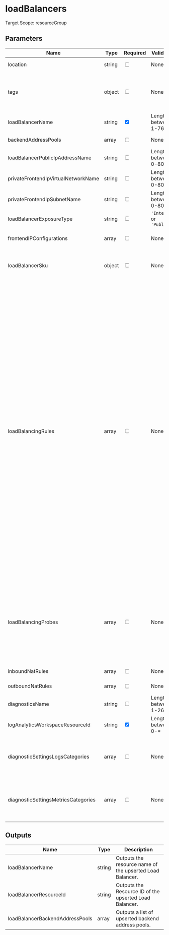 # loadBalancers

Target Scope: resourceGroup

## Parameters
| Name | Type | Required | Validation | Default value | Description |
| -- |  -- | -- | -- | -- | -- |
| location | string | <input type="checkbox"> | None | <pre>resourceGroup().location</pre> | Specifies the Azure location where the resource should be created. Defaults to the resourcegroup location. |
| tags | object | <input type="checkbox"> | None | <pre>{}</pre> | The tags to apply to this resource. This is an object with key/value pairs.<br>Example:<br>{<br>&nbsp;&nbsp;&nbsp;FirstTag: myvalue<br>&nbsp;&nbsp;&nbsp;SecondTag: another value<br>} |
| loadBalancerName | string | <input type="checkbox" checked> | Length between 1-76 | <pre></pre> | Specifies the name of the loadbalancer. This can be suffixed with the environmentType parameter. Format: <loadBalancerName>-<environmentType>.<br>Min length: 1<br>Max length: 76 |
| backendAddressPools | array | <input type="checkbox"> | None | <pre>[]</pre> | A list of backend address pools to apply to this loadbalancer. For object formatting & options, please refer to https://docs.microsoft.com/en-us/azure/templates/microsoft.network/loadbalancers?pivots=deployment-language-bicep#backendaddresspool. |
| loadBalancerPublicIpAddressName | string | <input type="checkbox"> | Length between 0-80 | <pre>''</pre> | The public ip for the Load Balancer. This Public IP should be pre-existing. |
| privateFrontendIpVirtualNetworkName | string | <input type="checkbox"> | Length between 0-80 | <pre>''</pre> | Required when using private frontend ip addresses. The name of the virtual network in which you want to onboard this loadbalancer\'s private frontend ip. |
| privateFrontendIpSubnetName | string | <input type="checkbox"> | Length between 0-80 | <pre>''</pre> | Required when using private frontend ip addresses. The name of the subnet in which you want to onboard this loadbalancer\'s private frontend ip. |
| loadBalancerExposureType | string | <input type="checkbox"> | `'Internal'` or  `'Public'` | <pre>'Internal'</pre> | Do you want to expose this loadbalancer on the internet (Public) or on your internal ranges only (Internal). |
| frontendIPConfigurations | array | <input type="checkbox"> | None | <pre>loadBalancerExposureType == 'Public' ? [</pre> | Define the Frontend Ip Configuration you want to use for this Load Balancer. For formatting & options, please refer to https://docs.microsoft.com/en-us/azure/templates/microsoft.network/loadbalancers?pivots=deployment-language-bicep.<br>Defaults to a default public or internal frontend ip based on the `loadBalancerExposureType` parameter. If you override this, the `loadBalancerExposureType` parameter gets useless. |
| loadBalancerSku | object | <input type="checkbox"> | None | <pre>{<br>  name: 'Standard'<br>  tier: 'Regional'<br>}</pre> | Define the sku you want to use for this Load Balancer. For formatting & options, please refer to https://docs.microsoft.com/en-us/azure/templates/microsoft.network/loadbalancers?pivots=deployment-language-bicep.<br>Quick examples:<br>Among others, options are:<br>`name`: Type for the Load Balancer.<br>`tier`: Tier for the Load Balancer. |
| loadBalancingRules | array | <input type="checkbox"> | None | <pre>[]</pre> | Define the rules you want to use for this Load Balancer. For formatting & options, please refer to https://docs.microsoft.com/en-us/azure/templates/microsoft.network/loadbalancers?pivots=deployment-language-bicep.<br><br>Example:<br>[<br>&nbsp;&nbsp;&nbsp;{<br>&nbsp;&nbsp;&nbsp;&nbsp;&nbsp;name: '${loadBalancerName}-udp'<br>&nbsp;&nbsp;&nbsp;&nbsp;&nbsp;properties: {<br>&nbsp;&nbsp;&nbsp;&nbsp;&nbsp;&nbsp;&nbsp;frontendIPConfiguration: {<br>&nbsp;&nbsp;&nbsp;&nbsp;&nbsp;&nbsp;&nbsp;&nbsp;&nbsp;id: '${subscription().id}/resourceGroups/${resourceGroup().name}/providers/Microsoft.Network/loadBalancers/${loadBalancerName}/frontendIPConfigurations/${loadBalancerFrontendIPName}'<br>&nbsp;&nbsp;&nbsp;&nbsp;&nbsp;&nbsp;&nbsp;}<br>&nbsp;&nbsp;&nbsp;&nbsp;&nbsp;&nbsp;&nbsp;backendAddressPool: {<br>&nbsp;&nbsp;&nbsp;&nbsp;&nbsp;&nbsp;&nbsp;&nbsp;&nbsp;id: '${subscription().id}/resourceGroups/${resourceGroup().name}/providers/Microsoft.Network/loadBalancers/${loadBalancerName}/backendAddressPools/${loadBalancerBackendPoolName}'<br>&nbsp;&nbsp;&nbsp;&nbsp;&nbsp;&nbsp;&nbsp;}<br>&nbsp;&nbsp;&nbsp;&nbsp;&nbsp;&nbsp;&nbsp;protocol: 'Udp'<br>&nbsp;&nbsp;&nbsp;&nbsp;&nbsp;&nbsp;&nbsp;frontendPort: 53<br>&nbsp;&nbsp;&nbsp;&nbsp;&nbsp;&nbsp;&nbsp;backendPort: 53<br>&nbsp;&nbsp;&nbsp;&nbsp;&nbsp;&nbsp;&nbsp;enableFloatingIP: false<br>&nbsp;&nbsp;&nbsp;&nbsp;&nbsp;&nbsp;&nbsp;idleTimeoutInMinutes: 5<br>&nbsp;&nbsp;&nbsp;&nbsp;&nbsp;&nbsp;&nbsp;probe: {<br>&nbsp;&nbsp;&nbsp;&nbsp;&nbsp;&nbsp;&nbsp;&nbsp;&nbsp;id: '${subscription().id}/resourceGroups/${resourceGroup().name}/providers/Microsoft.Network/loadBalancers/${loadBalancerName}/probes/${loadBalancerName}-probe'<br>&nbsp;&nbsp;&nbsp;&nbsp;&nbsp;&nbsp;&nbsp;}<br>&nbsp;&nbsp;&nbsp;&nbsp;&nbsp;}<br>&nbsp;&nbsp;&nbsp;}<br>&nbsp;&nbsp;&nbsp;{<br>&nbsp;&nbsp;&nbsp;&nbsp;&nbsp;name: '${loadBalancerName}-tcp'<br>&nbsp;&nbsp;&nbsp;&nbsp;&nbsp;properties: {<br>&nbsp;&nbsp;&nbsp;&nbsp;&nbsp;&nbsp;&nbsp;frontendIPConfiguration: {<br>&nbsp;&nbsp;&nbsp;&nbsp;&nbsp;&nbsp;&nbsp;&nbsp;&nbsp;id: '${subscription().id}/resourceGroups/${resourceGroup().name}/providers/Microsoft.Network/loadBalancers/${loadBalancerName}/frontendIPConfigurations/${loadBalancerFrontendIPName}'<br>&nbsp;&nbsp;&nbsp;&nbsp;&nbsp;&nbsp;&nbsp;}<br>&nbsp;&nbsp;&nbsp;&nbsp;&nbsp;&nbsp;&nbsp;backendAddressPool: {<br>&nbsp;&nbsp;&nbsp;&nbsp;&nbsp;&nbsp;&nbsp;&nbsp;&nbsp;id: '${subscription().id}/resourceGroups/${resourceGroup().name}/providers/Microsoft.Network/loadBalancers/${loadBalancerName}/backendAddressPools/${loadBalancerBackendPoolName}'<br>&nbsp;&nbsp;&nbsp;&nbsp;&nbsp;&nbsp;&nbsp;}<br>&nbsp;&nbsp;&nbsp;&nbsp;&nbsp;&nbsp;&nbsp;protocol: 'Tcp'<br>&nbsp;&nbsp;&nbsp;&nbsp;&nbsp;&nbsp;&nbsp;frontendPort: 53<br>&nbsp;&nbsp;&nbsp;&nbsp;&nbsp;&nbsp;&nbsp;backendPort: 53<br>&nbsp;&nbsp;&nbsp;&nbsp;&nbsp;&nbsp;&nbsp;enableFloatingIP: false<br>&nbsp;&nbsp;&nbsp;&nbsp;&nbsp;&nbsp;&nbsp;idleTimeoutInMinutes: 5<br>&nbsp;&nbsp;&nbsp;&nbsp;&nbsp;&nbsp;&nbsp;probe: {<br>&nbsp;&nbsp;&nbsp;&nbsp;&nbsp;&nbsp;&nbsp;&nbsp;&nbsp;id: '${subscription().id}/resourceGroups/${resourceGroup().name}/providers/Microsoft.Network/loadBalancers/${loadBalancerName}/probes/${loadBalancerName}-probe'<br>&nbsp;&nbsp;&nbsp;&nbsp;&nbsp;&nbsp;&nbsp;}<br>&nbsp;&nbsp;&nbsp;&nbsp;&nbsp;}<br>&nbsp;&nbsp;&nbsp;}<br>] |
| loadBalancingProbes | array | <input type="checkbox"> | None | <pre>[]</pre> | Define the health probes you want to use for the rules of this Load Balancer. For formatting & options, please refer to https://docs.microsoft.com/en-us/azure/templates/microsoft.network/loadbalancers?pivots=deployment-language-bicep.<br><br>[<br>&nbsp;&nbsp;&nbsp;{<br>&nbsp;&nbsp;&nbsp;&nbsp;&nbsp;name: '${loadBalancerName}-probe'<br>&nbsp;&nbsp;&nbsp;&nbsp;&nbsp;properties: {<br>&nbsp;&nbsp;&nbsp;&nbsp;&nbsp;&nbsp;&nbsp;protocol: 'Tcp'<br>&nbsp;&nbsp;&nbsp;&nbsp;&nbsp;&nbsp;&nbsp;port: 53<br>&nbsp;&nbsp;&nbsp;&nbsp;&nbsp;&nbsp;&nbsp;intervalInSeconds: 5<br>&nbsp;&nbsp;&nbsp;&nbsp;&nbsp;&nbsp;&nbsp;numberOfProbes: 2<br>&nbsp;&nbsp;&nbsp;&nbsp;&nbsp;}<br>&nbsp;&nbsp;&nbsp;}<br>] |
| inboundNatRules | array | <input type="checkbox"> | None | <pre>[]</pre> | Define the inbound nat rules you want to use for this Load Balancer. For formatting & options, please refer to https://docs.microsoft.com/en-us/azure/templates/microsoft.network/loadbalancers?pivots=deployment-language-bicep. |
| outboundNatRules | array | <input type="checkbox"> | None | <pre>[]</pre> | Define the outbound rules you want to use for this Load Balancer. For formatting & options, please refer to https://docs.microsoft.com/en-us/azure/templates/microsoft.network/loadbalancers?pivots=deployment-language-bicep. |
| diagnosticsName | string | <input type="checkbox"> | Length between 1-260 | <pre>'AzurePlatformCentralizedLogging'</pre> | The name of the diagnostics. This defaults to `AzurePlatformCentralizedLogging`. |
| logAnalyticsWorkspaceResourceId | string | <input type="checkbox" checked> | Length between 0-* | <pre></pre> | The azure resource id of the log analytics workspace to log the diagnostics to. If you set this to an empty string, logging & diagnostics will be disabled. |
| diagnosticSettingsLogsCategories | array | <input type="checkbox"> | None | <pre>[<br>  {<br>    categoryGroup: 'allLogs'<br>    enabled: true<br>  }<br>]</pre> | Which log categories to enable; This defaults to `allLogs`. For array/object format, please refer to https://docs.microsoft.com/en-us/azure/templates/microsoft.insights/diagnosticsettings?tabs=bicep#logsettings. |
| diagnosticSettingsMetricsCategories | array | <input type="checkbox"> | None | <pre>[<br>  {<br>    categoryGroup: 'AllMetrics'<br>    enabled: true<br>  }<br>]</pre> | Which Metrics categories to enable; This defaults to `AllMetrics`. For array/object format, please refer to https://docs.microsoft.com/en-us/azure/templates/microsoft.insights/diagnosticsettings?tabs=bicep&pivots=deployment-language-bicep#metricsettings |
## Outputs
| Name | Type | Description |
| -- |  -- | -- |
| loadBalancerName | string | Outputs the resource name of the upserted Load Balancer. |
| loadBalancerResourceId | string | Outputs the Resource ID of the upserted Load Balancer. |
| loadBalancerBackendAddressPools | array | Outputs a list of upserted backend address pools. |

